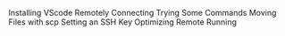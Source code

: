 Installing VScode
Remotely Connecting
Trying Some Commands
Moving Files with scp
Setting an SSH Key
Optimizing Remote Running
